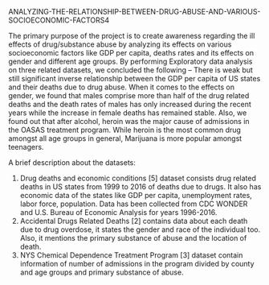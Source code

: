 ANALYZING-THE-RELATIONSHIP-BETWEEN-DRUG-ABUSE-AND-VARIOUS-SOCIOECONOMIC-FACTORS4


The primary purpose of the project is to create awareness regarding the ill effects of drug/substance abuse by analyzing its effects on various socioeconomic factors like GDP per capita, deaths rates and its effects on gender and different age groups. By performing Exploratory data analysis on three related datasets, we concluded the following –
There is weak but still significant inverse relationship between the GDP per capita of US states and their deaths due to drug abuse.
When it comes to the effects on gender, we found that males comprise more than half of the drug related deaths and the death rates of males has only increased during the recent years while the increase in female deaths has remained stable.
Also, we found out that after alcohol, heroin was the major cause of admissions in the OASAS treatment program.
While heroin is the most common drug amongst all age groups in general, Marijuana is more popular amongst teenagers.



A brief description about the datasets:

1. Drug deaths and economic conditions [5] dataset consists drug related deaths in US states from 1999 to 2016 of deaths due to drugs. It also has economic data of the states like GDP per capita, unemployment rates, labor force, population. Data has been collected from CDC WONDER and U.S. Bureau of Economic Analysis for years 1996-2016.
2. Accidental Drugs Related Deaths [2] contains data about each death due to drug overdose, it states the gender and race of the individual too. Also, it mentions the primary substance of abuse and the location of death.
3. NYS Chemical Dependence Treatment Program [3] dataset contain information of number of admissions in the program divided by county and age groups and primary substance of abuse.
